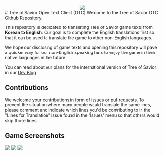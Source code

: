 <center><img src="https://fbcdn-sphotos-g-a.akamaihd.net/hphotos-ak-xap1/v/t1.0-9/969383_419497041509849_21485321_n.jpg?oh=0a0920080697b6fbb91c626ff5ed9aef&oe=55BDD765&__gda__=1434192791_d222694d664092275371caeb98405af5"/></center>
# Tree of Savior Open Text Client (OTC)   
Welcome to the Tree of Savior OTC Github Repository.

This repository is dedicated to translating Tree of Savior game texts from **Korean to English**. Our goal is to complete the English translations first so that it can be used to translate the game to other non-English languages. 

We hope our disclosing of game texts and opening this repository will pave a quicker way for our non-English speaking fans to enjoy the game in their native languages in the future. 

You can read about our plans for the international version of Tree of Savior in our [Dev Blog](http://http://blog.treeofsavior.com/en/)


## Contributions

We welcome your contributions in form of issues or pull requests. To prevent the situation where many people would translate the same lines, please comment and indicate which lines you'd be contributing to in the "Lines for Translation" issue found in the 'Issues' menu so that others would skip those lines.


## Game Screenshots
<img src="http://blog.treeofsavior.com/en/wp-content/uploads/sites/4/2015/03/globalversion_1.jpg-1024x563.jpg"/>
<img src="http://blog.treeofsavior.com/en/wp-content/uploads/sites/4/2015/03/globalversion_2.jpg-1024x563.jpg"/>
<img src="http://blog.treeofsavior.com/en/wp-content/uploads/sites/4/2015/03/globalversion_31.jpg1-1024x563.jpg"/>




